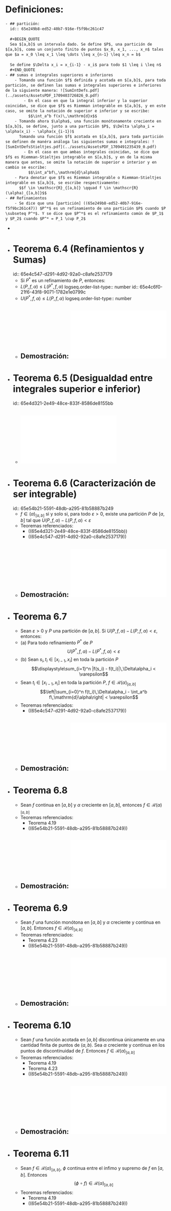 # Definiciones:
	- ## partición:
	  id:: 65e249b8-ed52-40b7-916e-f5f9bc261c47
	  
	  #+BEGIN_QUOTE
	  Sea $[a,b]$ un intervalo dado. Se define $P$, una partición de $[a,b]$, como un conjunto finito de puntos $x_0, x_1, ..., x_n$ tales que $a = x_0 \leq x_1 \leq \dots \leq x_{n-1} \leq x_n = b$
	  
	  Se define $\Delta x_i = x_{i-1} - x_i$ para todo $1 \leq i \leq n$
	  #+END_QUOTE
	- ## sumas e integrales superiores e inferiores
		- Tomando una función $f$ definida y acotada en $[a,b]$, para toda partición, se definen las sumas e integrales superiores e inferiores de la siguiente manera: ![SumIntDefs.pdf](../assets/AssetsPDF_1709403726826_0.pdf)
			- En el caso en que la integral inferior y la superior coincidan, se dice que $f$ es Riemman integrable en $[a,b]$, y en este caso, se omite la notación de superior e inferior y se escribe:
			  $$\int_a^b f(x)\,\mathrm{d}x$$
		- Tomando ahora $\alpha$, una función monótonamente creciente en $[a,b]$, se define, junto a una partición $P$, $\Delta \alpha_i = \alpha(x_i) - \alpha(x_{i-1})$
		  Tomando una función $f$ acotada en $[a,b]$, para toda partición se definen de manéra análoga las siguientes sumas e integrales: ![SumIntDefsStieltjes.pdf](../assets/AssetsPDF_1709491235439_0.pdf)
			- En el caso en que ambas integrales coincidan, se dice que $f$ es Riemman-Stieltjes integrable en $[a,b]$, y en de la misma manera que antes, se omite la notación de superior e interior y en cambio se escribe:
			  $$\int_a^bf\,\mathrm{d}\alpha$$
		- Para denotar que $f$ es Riemman integrable o Riemman-Stieltjes integrable en $[a,b]$, se escribe respectivamente:
		  $$f \in \mathscr{R}_{[a,b]} \qquad f \in \mathscr{R}(\alpha)_{[a,b]}$$
	- ## Refinamientos
		- Se dice que una [partición] ((65e249b8-ed52-40b7-916e-f5f9bc261c47)) $P^*$ es un refinamiento de una partición $P$ cuando $P \subseteq P^*$. Y se dice que $P^*$ es el refinamiento común de $P_1$ y $P_2$ cuando $P^* = P_1 \cup P_2$
-
- # Teorema 6.4 (Refinamientos y Sumas)
  id:: 65e4c547-d291-4d92-92a0-c8afe2537179
	- Si $P^*$ es un refinamiento de $P$, entonces:
	- $L(P,f,\alpha) \leq L(P^*,f,\alpha)$
	  logseq.order-list-type:: number
	  id:: 65e4c6f0-21f6-43f8-9071-1782e1e0799c
	- $U(P^*,f,\alpha) \leq L(P,f,\alpha)$
	  logseq.order-list-type:: number
	- ## Demostración: ![Demo6.4.pdf](../assets/AssetsPDF_1709493727214_0.pdf)
- # Teorema 6.5 (Desigualdad entre integrales superior e inferior)
  id:: 65e4d321-2e49-48ce-833f-8586de8155bb
	- ## ![Demo6.5.pdf](../assets/AssetsPDF_1709498735076_0.pdf)
- # Teorema 6.6 (Caracterización de ser integrable)
  id:: 65e54b21-5591-48db-a295-81b58887b249
	- $f \in \mathscr(\alpha)_{[a,b]}$ si y solo si, para todo $\varepsilon > 0$, existe una partición $P$ de $[a,b]$ tal que
	  $U(P,f,\alpha) - L(P,f,\alpha) < \varepsilon$
	- Teoremas referenciados:
		- ((65e4d321-2e49-48ce-833f-8586de8155bb))
		- ((65e4c547-d291-4d92-92a0-c8afe2537179))
	- ## Demostración: ![Demo6.6.pdf](../assets/AssetsPDF_1709655646778_0.pdf)
- # Teorema 6.7
	- Sean $\varepsilon > 0$ y $P$ una partición de $[a,b]$.
	  Si $U(P,f,\alpha) - L(P,f,\alpha) < \varepsilon$, entonces:
	- (a) Para todo refinamiento $P^*$ de $P$
	  $$U(P^*,f,\alpha) - L(P^*,f,\alpha) < \varepsilon$$
	- (b) Sean $s_i,t_i \in [x_{i-1},x_i]$ en toda la partición $P$
	  $$\displaystyle\sum_{i=1}^n |f(s_i) - f(t_i)|\,\Delta\alpha_i < \varepsilon$$
	- Sean $t_i \in [x_{i-1},x_i]$ en toda la partición $P$, $f \in \mathscr{R}(\alpha)_{[a,b]}$
	  $$\left|\sum_{i=0}^n f(t_i)\,\Delta\alpha_i - \int_a^b f\,\mathrm{d}\alpha\right| < \varepsilon$$
	- Teoremas referenciados:
		- ((65e4c547-d291-4d92-92a0-c8afe2537179))
	- ## Demostración: ![Demo6.7.pdf](../assets/AssetsPDF_1709667610908_0.pdf)
- # Teorema 6.8
	- Sean $f$ continua en $[a,b]$ y $\alpha$ creciente en $[a,b]$, entonces $f\in\mathscr{R}(\alpha)_{[a,b]}$
	- Teoremas referenciados:
		- Teorema 4.19
		- ((65e54b21-5591-48db-a295-81b58887b249))
	- ## Demostración: ![Demo6.8.pdf](../assets/AssetsPDF_1709668612401_0.pdf)
- # Teorema 6.9
	- Sean $f$ una función monótona en $[a,b]$ y $\alpha$ creciente y continua en $[a,b]$. Entonces $f\in\mathscr{R}(\alpha)_{[a,b]}$
	- Teoremas referenciados:
		- Teorema 4.23
		- ((65e54b21-5591-48db-a295-81b58887b249))
	- ## Demostración: ![Demo6.9.pdf](../assets/AssetsPDF_1709672851574_0.pdf)
- # Teorema 6.10
	- Sean $f$ una función acotada en $[a,b]$ discontinua únicamente en una cantidad finita de puntos de $(a,b)$. Sea $\alpha$ creciente y continua en los puntos de discontinuidad de $f$. Entonces $f\in\mathscr{R}(\alpha)_{[a,b]}$
	- Teoremas referenciados:
		- Teorema 4.19
		- Teorema 4.23
		- ((65e54b21-5591-48db-a295-81b58887b249))
	- ## Demostración: ![Demo6.10.pdf](../assets/AssetsPDF_1709686860657_0.pdf)
- # Teorema 6.11
	- Sean $f\in\mathscr{R}(\alpha)_{[a,b]}$, $\phi$ continua entre el ínfimo y supremo de $f$ en $[a,b]$. Entonces
	  $$(\phi \circ f)\in\mathscr{R}(\alpha)_{[a,b]}$$
	- Teoremas referenciados:
		- Teorema 4.19
		- ((65e54b21-5591-48db-a295-81b58887b249))